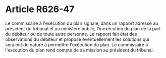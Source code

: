 # Article R626-47

Le commissaire à l'exécution du plan signale, dans un rapport adressé au président du tribunal et au ministère public, l'inexécution du plan de la part du débiteur ou de toute autre personne.   Le rapport fait état des observations du débiteur et propose éventuellement les solutions qui seraient de nature à permettre l'exécution du plan.   Le commissaire à l'exécution du plan rend compte de sa mission au président du tribunal.